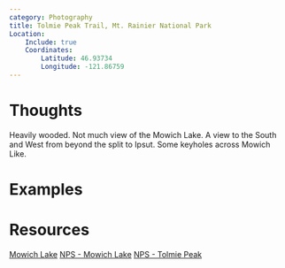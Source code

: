 ```yaml
---
category: Photography
title: Tolmie Peak Trail, Mt. Rainier National Park
Location:
    Include: true
    Coordinates:
        Latitude: 46.93734
        Longitude: -121.86759
---
```


# Thoughts
Heavily wooded.  Not much view of the Mowich Lake. A view to the South and West from beyond the split to Ipsut.  Some keyholes across Mowich Like.  

# Examples

# Resources
[Mowich Lake](mowich.md)
[NPS - Mowich Lake](https://www.nps.gov/places/mowich-lake.htm)
[NPS - Tolmie Peak](https://www.nps.gov/mora/planyourvisit/tolmie-peak.htm)
